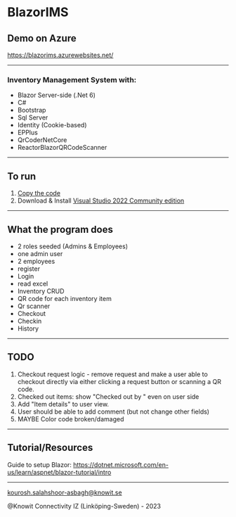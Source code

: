 # BlazorIMS

## Demo on Azure
https://blazorims.azurewebsites.net/

---
### Inventory Management System with:
* Blazor Server-side (.Net 6)
* C#
* Bootstrap
* Sql Server
* Identity (Cookie-based)
* EPPlus
* QrCoderNetCore
* ReactorBlazorQRCodeScanner

---

## To run
1. [Copy the code](https://github.com/KnowitIZ/BlazorIMS/archive/refs/heads/master.zip)
2. Download & Install [Visual Studio 2022 Community edition](https://visualstudio.microsoft.com/thank-you-downloading-visual-studio/?sku=Community&channel=Release&version=VS2022&source=VSLandingPage&passive=false&cid=2030)

---
## What the program does

* 2 roles seeded (Admins & Employees) 
* one admin user
* 2 employees
* register
* Login
* read excel
* Inventory CRUD
* QR code for each inventory item
* Qr scanner
* Checkout
* Checkin
* History

---
## TODO  
	
1. Checkout request logic - remove request and make a user able to checkout directly via either clicking a request button or scanning a QR code. 
1. Checked out items: show "Checked out by <email address>" even on user side
1. Add "Item details" to user view. 
1. User should be able to add comment (but not change other fields)
1. MAYBE Color code broken/damaged

---
## Tutorial/Resources  

Guide to setup Blazor: https://dotnet.microsoft.com/en-us/learn/aspnet/blazor-tutorial/intro

---

kourosh.salahshoor-asbagh@knowit.se

@Knowit Connectivity IZ (Linköping-Sweden) - 2023
